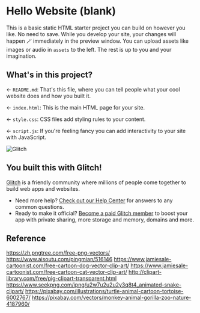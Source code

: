 # Hello Website (blank)

This is a basic static HTML starter project you can build on however you like. No need to save. While you develop your site, your changes will happen 🪄 immediately in the preview window. You can upload assets like images or audio in `assets` to the left. The rest is up to you and your imagination.

## What's in this project?

← `README.md`: That's this file, where you can tell people what your cool website does and how you built it.

← `index.html`: This is the main HTML page for your site.

← `style.css`: CSS files add styling rules to your content.

← `script.js`: If you're feeling fancy you can add interactivity to your site with JavaScript.

![Glitch](https://cdn.glitch.com/a9975ea6-8949-4bab-addb-8a95021dc2da%2FLogo_Color.svg?v=1602781328576)

## You built this with Glitch!

[Glitch](https://glitch.com) is a friendly community where millions of people come together to build web apps and websites.

- Need more help? [Check out our Help Center](https://help.glitch.com/) for answers to any common questions.
- Ready to make it official? [Become a paid Glitch member](https://glitch.com/pricing) to boost your app with private sharing, more storage and memory, domains and more.

## Reference
https://zh.pngtree.com/free-png-vectors/
https://www.aisoutu.com/pingmian/516146
https://www.jamiesale-cartoonist.com/free-cartoon-dog-vector-clip-art/
https://www.jamiesale-cartoonist.com/free-cartoon-cat-vector-clip-art/
http://clipart-library.com/free/pig-clipart-transparent.html
https://www.seekpng.com/ipng/u2w7u2u2u2y3q8t4_animated-snake-clipart/
https://pixabay.com/illustrations/turtle-animal-cartoon-tortoise-6002767/
https://pixabay.com/vectors/monkey-animal-gorilla-zoo-nature-4187960/